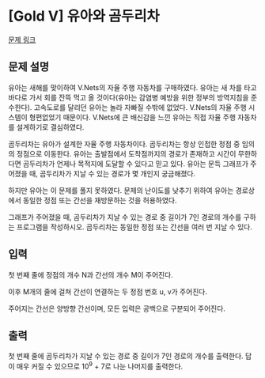 # [Gold V] 유아와 곰두리차

[문제 링크](https://www.acmicpc.net/problem/20951) 

## 문제 설명

<p>유아는 새해를 맞이하여 V.Nets의 자율 주행 자동차를 구매하였다. 유아는 새 차를 타고 바다로 가서 회를 잔뜩 먹고 올 것이다(유아는 감염병 예방을 위한 정부의 방역지침을 준수한다). 고속도로를 달리던 유아는 놀라 자빠질 수밖에 없었다. V.Nets의 자율 주행 시스템이 형편없었기 때문이다. V.Nets에 큰 배신감을 느낀 유아는 직접 자율 주행 자동차를 설계하기로 결심하였다.</p>

<p>곰두리차는 유아가 설계한 자율 주행 자동차이다. 곰두리차는 항상 인접한 정점 중 임의의 정점으로 이동한다. 유아는 출발점에서 도착점까지의 경로가 존재하고 시간이 무한하다면 곰두리차가 언제나 목적지에 도달할 수 있다고 믿고 있다. 유아는 문득 그래프가 주어졌을 때, 곰두리차가 지날 수 있는 경로가 몇 개인지 궁금해졌다.</p>

<p>하지만 유아는 이 문제를 풀지 못하였다. 문제의 난이도를 낮추기 위하여 유아는 경로상에서 동일한 정점 또는 간선을 재방문하는 것을 허용하였다.</p>

<p>그래프가 주어졌을 때, 곰두리차가 지날 수 있는 경로 중 길이가 7인 경로의 개수를 구하는 프로그램을 작성하시오. 곰두리차는 동일한 정점 또는 간선을 여러 번 지날 수 있다.</p>

## 입력 

 <p>첫 번째 줄에 정점의 개수 N과 간선의 개수 M이 주어진다.</p>

<p>이후 M개의 줄에 걸쳐 간선이 연결하는 두 정점 번호 u, v가 주어진다.</p>

<p>주어지는 간선은 양방향 간선이며, 모든 입력은 공백으로 구분되어 주어진다.</p>

## 출력 

 <p>첫 번째 줄에 곰두리차가 지날 수 있는 경로 중 길이가 7인 경로의 개수를 출력한다. 답이 매우 커질 수 있으므로 10<sup>9</sup> + 7로 나눈 나머지를 출력한다.</p>

